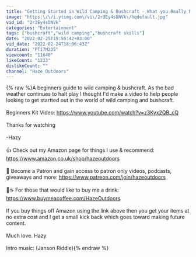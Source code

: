 ```yaml
---
title: "Getting Started in Wild Camping & Bushcraft - What you Really Need to Know?"
image: "https:\/\/i.ytimg.com\/vi\/2r3Ey4sDNVk\/hqdefault.jpg"
vid_id: "2r3Ey4sDNVk"
categories: "Entertainment"
tags: ["bushcraft","wild camping","bushcraft skills"]
date: "2022-02-25T19:56:42+03:00"
vid_date: "2022-02-24T18:06:43Z"
duration: "PT17M23S"
viewcount: "11640"
likeCount: "1233"
dislikeCount: ""
channel: "Haze Outdoors"
---
```

{% raw %}A beginners guide to wild camping &amp; bushcraft. As the bad weather continues to halt play I thought I'd make a video to help people looking to get startted out in the world of wild camping and bushcraft. <br /><br />Beginners Kit Video: <a rel="nofollow" target="blank" href="https://www.youtube.com/watch?v=z3Kyx2QB_cQ">https://www.youtube.com/watch?v=z3Kyx2QB_cQ</a><br /><br />Thanks for watching <br /><br />-Hazy<br /> <br />👍 Check out my Amazon page for things I use &amp; recommend:  <a rel="nofollow" target="blank" href="https://www.amazon.co.uk/shop/hazeoutdoors">https://www.amazon.co.uk/shop/hazeoutdoors</a><br /><br />💚 Become a Patron and gain access to patron only videos, podcasts, giveaways and more: <a rel="nofollow" target="blank" href="https://www.patreon.com/join/hazeoutdoors">https://www.patreon.com/join/hazeoutdoors</a><br /><br />🍺☕️ For those that would like to buy me a drink: <a rel="nofollow" target="blank" href="https://www.buymeacoffee.com/HazeOutdoors">https://www.buymeacoffee.com/HazeOutdoors</a><br /><br />If you buy things off Amazon using the link above then you get your items at no extra cost and I get a small kick back which goes toward making future content.  <br /><br />Much love. Hazy<br /><br />Intro music: (Janson Riddle){% endraw %}
